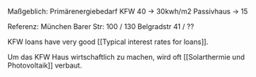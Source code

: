 Maßgeblich: Primärenergiebedarf
KFW 40 -> 30kwh/m2
Passivhaus -> 15


Referenz:
München Barer Str: 100 / 130
Belgradstr 41 / ??

KFW loans have very good [[Typical interest rates for loans]].

Um das KFW Haus wirtschaftlich zu machen, wird oft [[Solarthermie und Photovoltaik]] verbaut.